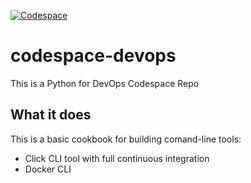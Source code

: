 [![Codespace](https://github.com/TousifAhamed/codespace-devops/actions/workflows/main.yml/badge.svg)](https://github.com/TousifAhamed/codespace-devops/actions/workflows/main.yml)

# codespace-devops
This is a Python for DevOps Codespace Repo

## What it does

This is a basic cookbook for building comand-line tools:
* Click CLI tool with full continuous integration 
* Docker CLI